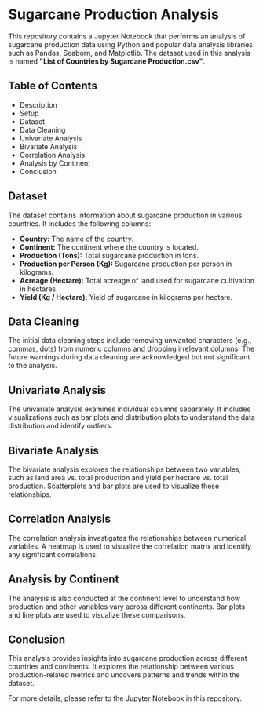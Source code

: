 <!DOCTYPE html>
<html lang="en">

<h1>Sugarcane Production Analysis</h1>
    <p>This repository contains a Jupyter Notebook that performs an analysis of sugarcane production data using Python and popular data analysis libraries such as Pandas, Seaborn, and Matplotlib. The dataset used in this analysis is named <strong>"List of Countries by Sugarcane Production.csv"</strong>.</p>
      
    
    
 <h2>Table of Contents</h2>
    <ul>
        <li>Description</li>
        <li>Setup</li>
        <li>Dataset</li>
        <li>Data Cleaning</li>
        <li>Univariate Analysis</li>
        <li>Bivariate Analysis</li>
        <li>Correlation Analysis</li>
        <li>Analysis by Continent</li>
        <li>Conclusion</li>
    </ul>
    
<h2>Dataset</h2>
    <p>The dataset contains information about sugarcane production in various countries. It includes the following columns:</p>
    <ul>
        <li><strong>Country:</strong> The name of the country.</li>
        <li><strong>Continent:</strong> The continent where the country is located.</li>
        <li><strong>Production (Tons):</strong> Total sugarcane production in tons.</li>
        <li><strong>Production per Person (Kg):</strong> Sugarcane production per person in kilograms.</li>
        <li><strong>Acreage (Hectare):</strong> Total acreage of land used for sugarcane cultivation in hectares.</li>
        <li><strong>Yield (Kg / Hectare):</strong> Yield of sugarcane in kilograms per hectare.</li>
    </ul>
    
<h2>Data Cleaning</h2>
    <p>The initial data cleaning steps include removing unwanted characters (e.g., commas, dots) from numeric columns and dropping irrelevant columns. The future warnings during data cleaning are acknowledged but not significant to the analysis.</p>
    
<h2>Univariate Analysis</h2>
    <p>The univariate analysis examines individual columns separately. It includes visualizations such as bar plots and distribution plots to understand the data distribution and identify outliers.</p>
    
 <h2>Bivariate Analysis</h2>
    <p>The bivariate analysis explores the relationships between two variables, such as land area vs. total production and yield per hectare vs. total production. Scatterplots and bar plots are used to visualize these relationships.</p>
    
<h2>Correlation Analysis</h2>
    <p>The correlation analysis investigates the relationships between numerical variables. A heatmap is used to visualize the correlation matrix and identify any significant correlations.</p>
    
<h2>Analysis by Continent</h2>
    <p>The analysis is also conducted at the continent level to understand how production and other variables vary across different continents. Bar plots and line plots are used to visualize these comparisons.</p>
    
<h2>Conclusion</h2>
    <p>This analysis provides insights into sugarcane production across different countries and continents. It explores the relationship between various production-related metrics and uncovers patterns and trends within the dataset.</p>
    
<p>For more details, please refer to the Jupyter Notebook in this repository.</p>
</body>
</html>

